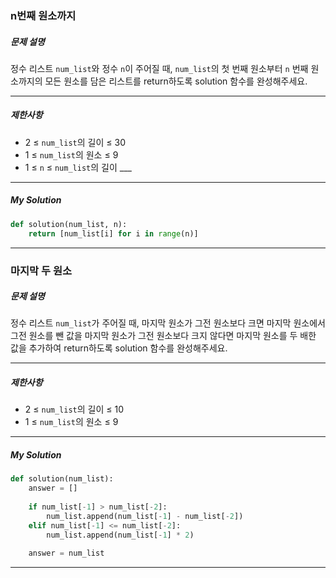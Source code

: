 ### n번째 원소까지

##### 문제 설명

정수 리스트 `num_list`와 정수 `n`이 주어질 때, `num_list`의 첫 번째 원소부터 `n` 번째 원소까지의 모든 원소를 담은 리스트를 return하도록 solution 함수를 완성해주세요.

------

##### 제한사항

- 2 ≤ `num_list`의 길이 ≤ 30
- 1 ≤ `num_list`의 원소 ≤ 9
- 1 ≤ `n` ≤ `num_list`의 길이 ___

------

##### My Solution

```python
def solution(num_list, n):
    return [num_list[i] for i in range(n)]
```

------



### 마지막 두 원소

##### 문제 설명

정수 리스트 `num_list`가 주어질 때, 마지막 원소가 그전 원소보다 크면 마지막 원소에서 그전 원소를 뺀 값을 마지막 원소가 그전 원소보다 크지 않다면 마지막 원소를 두 배한 값을 추가하여 return하도록 solution 함수를 완성해주세요.

------

##### 제한사항

- 2 ≤ `num_list`의 길이 ≤ 10
- 1 ≤ `num_list`의 원소 ≤ 9

------

##### My Solution

```python
def solution(num_list):
    answer = []
    
    if num_list[-1] > num_list[-2]:
        num_list.append(num_list[-1] - num_list[-2])
    elif num_list[-1] <= num_list[-2]:
        num_list.append(num_list[-1] * 2)
    
    answer = num_list
```

------



